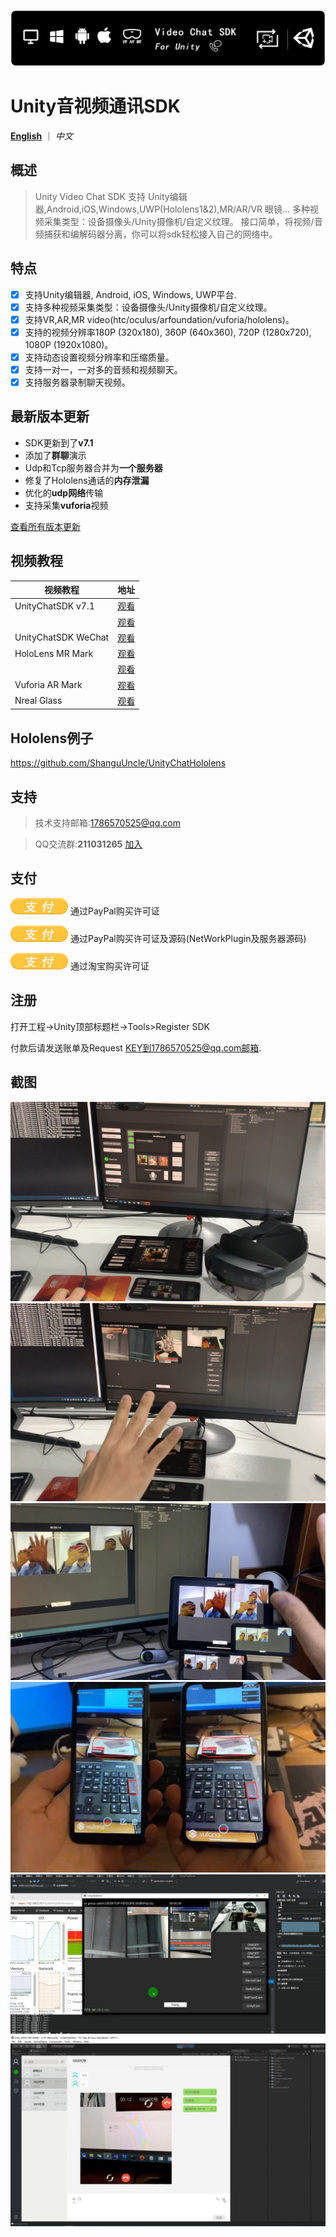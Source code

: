 ![Unity Video Chat SDK](Readme/Images/SDK/Logo_title.png)

# Unity音视频通讯SDK

[**English**](README.md) ｜ *中文*

## 概述

> Unity Video Chat SDK 支持 Unity编辑器,Android,iOS,Windows,UWP(Hololens1&2),MR/AR/VR 眼镜...
> 多种视频采集类型：设备摄像头/Unity摄像机/自定义纹理。
> 接口简单，将视频/音频捕获和编解码器分离，你可以将sdk轻松接入自己的网络中。

## 特点

- [x] 支持Unity编辑器, Android, iOS, Windows, UWP平台.
- [x] 支持多种视频采集类型：设备摄像头/Unity摄像机/自定义纹理。
- [x] 支持VR,AR,MR video(htc/oculus/arfoundation/vuforia/hololens)。
- [x] 支持的视频分辨率180P (320x180), 360P (640x360), 720P (1280x720), 1080P (1920x1080)。
- [x] 支持动态设置视频分辨率和压缩质量。
- [x] 支持一对一，一对多的音频和视频聊天。
- [x] 支持服务器录制聊天视频。

## 最新版本更新
- SDK更新到了**v7.1**
- 添加了**群聊**演示
- Udp和Tcp服务器合并为**一个服务器**
- 修复了Hololens通话的**内存泄漏**
- 优化的**udp网络**传输
- 支持采集**vuforia**视频

[查看所有版本更新](VersionUpdates.md)

## 视频教程

| 视频教程                                              | 地址                                                 |
| ----------------------------------------------------- | ---------------------------------------------------- |
| UnityChatSDK v7.1                                     | [观看](https://www.bilibili.com/video/BV1ZK4y1H7dM/) |
|                                                       | [观看](https://www.bilibili.com/video/BV1yz4y1m71J/) |
| UnityChatSDK WeChat                                   | [观看](https://www.bilibili.com/video/BV1TJ411X79T)  |
| HoloLens MR Mark                                      | [观看](https://www.bilibili.com/video/BV1Jg4y1B7Ts)  |
|                                                       | [观看](https://www.bilibili.com/video/BV1yr4y1c7MN)  |
| Vuforia AR Mark                                       | [观看](https://www.bilibili.com/video/av81873111)    |
| Nreal Glass                                           | [观看](https://www.bilibili.com/video/av79084374/)   |

## Hololens例子

https://github.com/ShanguUncle/UnityChatHololens

## 支持

> 技术支持邮箱:1786570525@qq.com

> QQ交流群:**211031265**  [加入](https://jq.qq.com/?_wv=1027&k=uLaFJGfS)

## 支付

<a href="https://www.paypal.com/cgi-bin/webscr?&cmd=_xclick&business=1786570525@qq.com&currency_code=USD&amount=254&item_name=UnityChatSDK_Licence" target="_blank"><img src="Readme/Images/SDK/pay.zh.png" border="0" name="submit" alt="Click to pay with PayPal!"></a>
通过PayPal购买许可证

<a href="https://www.paypal.com/cgi-bin/webscr?&cmd=_xclick&business=1786570525@qq.com&currency_code=USD&amount=1980&item_name=UnityChatSDK_Licence&SourceCode" target="_blank"><img src="Readme/Images/SDK/pay.zh.png" border="0" name="submit" alt="Click to pay with PayPal!"></a>
通过PayPal购买许可证及源码(NetWorkPlugin及服务器源码)

<a href="https://item.taobao.com/item.htm?id=574700900943" target="_blank"><img src="Readme/Images/SDK/pay.zh.png" border="0" name="submit" alt="Click to pay with Taobao!"></a>
通过淘宝购买许可证

## 注册
打开工程->Unity顶部标题栏->Tools>Register SDK

付款后请发送账单及Request KEY到1786570525@qq.com邮箱.

## 截图

![Image text](Readme/Images/Screenshoots/01.jpg)
![Image text](Readme/Images/Screenshoots/02.jpg)
![Image text](Readme/Images/Screenshoots/03.jpg)
![Image text](Readme/Images/Screenshoots/04.jpg)
![Image text](Readme/Images/Screenshoots/05.jpg)
![Image text](Readme/Images/Screenshoots/06.jpg)








